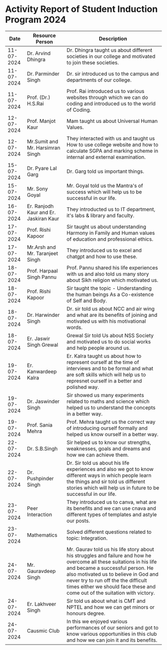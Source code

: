# Activity Report of Student Induction Program 2024

| Date | Resource Person | Description|
| ----------- | ----------- |----------|
| 11-07-2024 | Dr. Arvind Dhingra | Dr. Dhingra taught us about different societies in our college and motivated to join these societies. |
| 11-07-2024 | Dr. Parminder Singh | Dr. sir introduced us to the campus and departments of our college. |
| 11-07-2024 | Prof. (Dr.) H.S.Rai | Prof. Rai introduced us to various websites through which we can do coding and introduced us to the world of Coding. |
| 12-07-2024 | Prof. Manjot Kaur | Mam taught us about Universal Human Values. |
|12-07-2024 | Mr.Sumit and Mr. Harsimran Singh | They interacted with us and taught us How to use college website and how to calculate SGPA and marking scheme in internal and external examination. |
| 15-07-2024 | Dr. Pyare Lal Garg | Dr. Garg told us important things. |
| 15-07-2024 | Mr. Sony Goyal | Mr. Goyal told us the Mantra's of success which will help us to be successful in our life. |
| 16-07-2024 | Er. Ranjodh Kaur and Er. Jaskiran Kaur | They introducted us to IT department, it's labs & library and faculty. |
| 17-07-2024 | Prof. Rishi Kapoor | Sir taught us about understanding Harmony in Family and Human values of education and professional ethics. |
| 17-07-2024 | Mr.Arsh and Mr. Taranjeet Singh | They introduced us to excel and chatgpt and how to use these. |
| 18-07-2024 | Prof. Harpaal Singh Pannu | Prof. Pannu shared his life experiences with us  and also told us many story about Sikh religion which motivated us. |
| 18-07-2024 | Prof. Rishi Kapoor | Sir taught the topic - Understanding the human beings As a  Co-existence of Self and Body.|
| 18-07-2024 | Dr. Harwinder Singh | Dr. sir told us about NCC and air wing and what are its benefits of joining and motivated us with his motivational words.|
| 18-07-2024 | Er. Jaswir Singh Grewal | Grewal Sir told Us about NSS Society and motivated us to do social works and help people around us. |
| 19-07-2024 | Er. Kanwardeep Kalra | Er. Kalra taught us about how to represent ourself at the time of interviews and to be formal and what are soft skills which will help us to represnet ourself in a better and polished way. |
| 19-07-2024 | Dr. Jaswinder Singh | Sir showed us many experiments related to maths and science which helped us to understand the concepts in a better way. |
| 19-07-2024 | Prof. Sania Mehra | Prof. Mehra taught us the correct way of introducing ourself formally and helped us know ourself in a better way. |
| 22-07-2024 | Dr. S.B.Singh | Sir helped us to know our strengths, weaknesses, goals and dreams and how we can achieve them. |
| 22-07-2024 | Dr. Pushpinder Singh | Dr. Sir told us about his life experiences and also we got to know different ways in which people learn the things and sir told us different stories which will help us in future to be successful in our life. |
| 23-07-2024 | Peer Interaction | They introduced us to canva, what are its benefits and we can use cnava and different types of templates and astyle our posts. |
| 23-07-2024 | Mathematics | Solved different questions related to topic: Integration. |
| 24-07-2024| Mr. Gauravdeep Singh| Mr. Gaurav told us his life story about his struggles and failure and how he overcome all these suitations in his life and became a successful person. He also motivated us to believe in God and never try to run off the the difficult times either we should face these and come out of the suitation with victory. |
| 24-07-2024 | Er. Lakhveer Singh |Sir told us about what is CMT and NPTEL and how we can get minors or honours degree. |
| 24-07-2024 | Causmic Club | In this we enjoyed various performances of our seniors and got to know various opportunities in this club and how we can join it and its benefits. |
